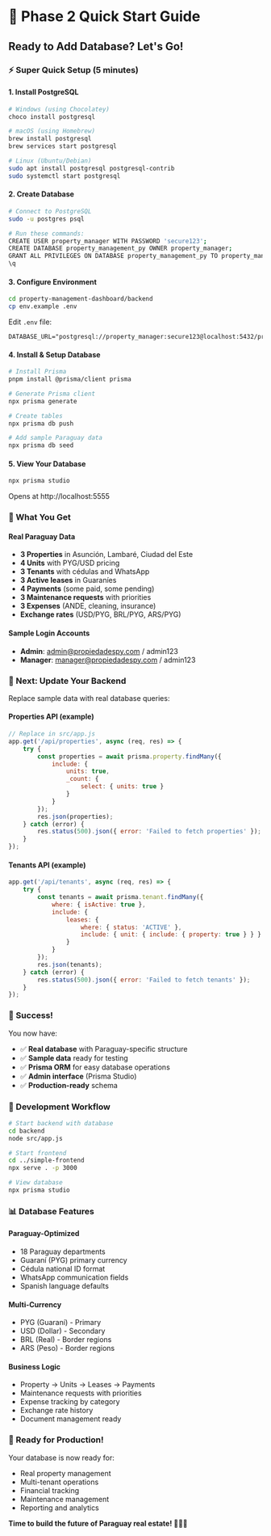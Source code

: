 # 🚀 Phase 2 Quick Start Guide

## Ready to Add Database? Let's Go! 

### ⚡ Super Quick Setup (5 minutes)

#### 1. Install PostgreSQL
```bash
# Windows (using Chocolatey)
choco install postgresql

# macOS (using Homebrew)
brew install postgresql
brew services start postgresql

# Linux (Ubuntu/Debian)
sudo apt install postgresql postgresql-contrib
sudo systemctl start postgresql
```

#### 2. Create Database
```bash
# Connect to PostgreSQL
sudo -u postgres psql

# Run these commands:
CREATE USER property_manager WITH PASSWORD 'secure123';
CREATE DATABASE property_management_py OWNER property_manager;
GRANT ALL PRIVILEGES ON DATABASE property_management_py TO property_manager;
\q
```

#### 3. Configure Environment
```bash
cd property-management-dashboard/backend
cp env.example .env
```

Edit `.env` file:
```env
DATABASE_URL="postgresql://property_manager:secure123@localhost:5432/property_management_py"
```

#### 4. Install & Setup Database
```bash
# Install Prisma
pnpm install @prisma/client prisma

# Generate Prisma client
npx prisma generate

# Create tables
npx prisma db push

# Add sample Paraguay data
npx prisma db seed
```

#### 5. View Your Database
```bash
npx prisma studio
```
Opens at http://localhost:5555

### 🎯 What You Get

#### **Real Paraguay Data**
- **3 Properties** in Asunción, Lambaré, Ciudad del Este
- **4 Units** with PYG/USD pricing
- **3 Tenants** with cédulas and WhatsApp
- **3 Active leases** in Guaraníes
- **4 Payments** (some paid, some pending)
- **3 Maintenance requests** with priorities
- **3 Expenses** (ANDE, cleaning, insurance)
- **Exchange rates** (USD/PYG, BRL/PYG, ARS/PYG)

#### **Sample Login Accounts**
- **Admin**: admin@propiedadespy.com / admin123
- **Manager**: manager@propiedadespy.com / admin123

### 🔧 Next: Update Your Backend

Replace sample data with real database queries:

#### Properties API (example)
```javascript
// Replace in src/app.js
app.get('/api/properties', async (req, res) => {
    try {
        const properties = await prisma.property.findMany({
            include: {
                units: true,
                _count: {
                    select: { units: true }
                }
            }
        });
        res.json(properties);
    } catch (error) {
        res.status(500).json({ error: 'Failed to fetch properties' });
    }
});
```

#### Tenants API (example)
```javascript
app.get('/api/tenants', async (req, res) => {
    try {
        const tenants = await prisma.tenant.findMany({
            where: { isActive: true },
            include: {
                leases: {
                    where: { status: 'ACTIVE' },
                    include: { unit: { include: { property: true } } }
                }
            }
        });
        res.json(tenants);
    } catch (error) {
        res.status(500).json({ error: 'Failed to fetch tenants' });
    }
});
```

### 🎉 Success!

You now have:
- ✅ **Real database** with Paraguay-specific structure
- ✅ **Sample data** ready for testing
- ✅ **Prisma ORM** for easy database operations
- ✅ **Admin interface** (Prisma Studio)
- ✅ **Production-ready** schema

### 🔄 Development Workflow

```bash
# Start backend with database
cd backend
node src/app.js

# Start frontend
cd ../simple-frontend
npx serve . -p 3000

# View database
npx prisma studio
```

### 📊 Database Features

#### **Paraguay-Optimized**
- 18 Paraguay departments
- Guaraní (PYG) primary currency
- Cédula national ID format
- WhatsApp communication fields
- Spanish language defaults

#### **Multi-Currency**
- PYG (Guaraní) - Primary
- USD (Dollar) - Secondary  
- BRL (Real) - Border regions
- ARS (Peso) - Border regions

#### **Business Logic**
- Property → Units → Leases → Payments
- Maintenance requests with priorities
- Expense tracking by category
- Exchange rate history
- Document management ready

### 🚀 Ready for Production!

Your database is now ready for:
- Real property management
- Multi-tenant operations
- Financial tracking
- Maintenance management
- Reporting and analytics

**Time to build the future of Paraguay real estate! 🏢🇵🇾** 